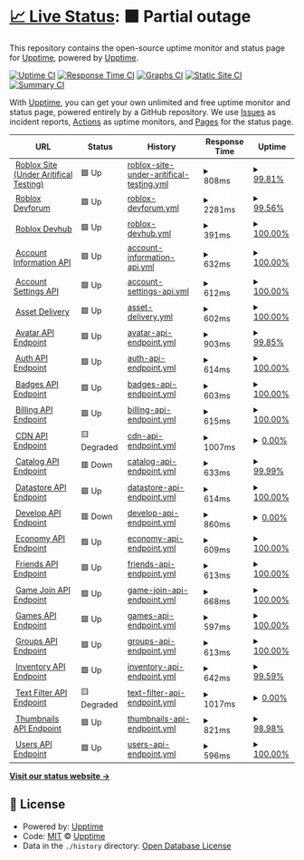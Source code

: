 # [📈 Live Status](https://upptime.github.io/upptime): <!--live status--> **🟧 Partial outage**

This repository contains the open-source uptime monitor and status page for [Upptime](https://upptime.js.org), powered by [Upptime](https://github.com/upptime/upptime).

[![Uptime CI](https://github.com/upptime/upptime/workflows/Uptime%20CI/badge.svg)](https://github.com/upptime/upptime/actions?query=workflow%3A%22Uptime+CI%22)
[![Response Time CI](https://github.com/upptime/upptime/workflows/Response%20Time%20CI/badge.svg)](https://github.com/upptime/upptime/actions?query=workflow%3A%22Response+Time+CI%22)
[![Graphs CI](https://github.com/upptime/upptime/workflows/Graphs%20CI/badge.svg)](https://github.com/upptime/upptime/actions?query=workflow%3A%22Graphs+CI%22)
[![Static Site CI](https://github.com/upptime/upptime/workflows/Static%20Site%20CI/badge.svg)](https://github.com/upptime/upptime/actions?query=workflow%3A%22Static+Site+CI%22)
[![Summary CI](https://github.com/upptime/upptime/workflows/Summary%20CI/badge.svg)](https://github.com/upptime/upptime/actions?query=workflow%3A%22Summary+CI%22)

With [Upptime](https://upptime.js.org), you can get your own unlimited and free uptime monitor and status page, powered entirely by a GitHub repository. We use [Issues](https://github.com/upptime/upptime/issues) as incident reports, [Actions](https://github.com/upptime/upptime/actions) as uptime monitors, and [Pages](https://upptime.github.io/upptime) for the status page.

<!--start: status pages-->
<!-- This summary is generated by Upptime (https://github.com/upptime/upptime) -->
<!-- Do not edit this manually, your changes will be overwritten -->
<!-- prettier-ignore -->
| URL | Status | History | Response Time | Uptime |
| --- | ------ | ------- | ------------- | ------ |
| <img alt="" src="https://icons.duckduckgo.com/ip3/www.roblox.com.ico" height="13"> [Roblox Site (Under Aritifical Testing)](https://www.roblox.com) | 🟩 Up | [roblox-site-under-aritifical-testing.yml](https://github.com/gamer167/StatusPlusUp/commits/HEAD/history/roblox-site-under-aritifical-testing.yml) | <details><summary><img alt="Response time graph" src="./graphs/roblox-site-under-aritifical-testing/response-time-week.png" height="20"> 808ms</summary><br><a href="https://upptime.github.io/upptime/history/roblox-site-under-aritifical-testing"><img alt="Response time 361" src="https://img.shields.io/endpoint?url=https%3A%2F%2Fraw.githubusercontent.com%2Fgamer167%2FStatusPlusUp%2FHEAD%2Fapi%2Froblox-site-under-aritifical-testing%2Fresponse-time.json"></a><br><a href="https://upptime.github.io/upptime/history/roblox-site-under-aritifical-testing"><img alt="24-hour response time 855" src="https://img.shields.io/endpoint?url=https%3A%2F%2Fraw.githubusercontent.com%2Fgamer167%2FStatusPlusUp%2FHEAD%2Fapi%2Froblox-site-under-aritifical-testing%2Fresponse-time-day.json"></a><br><a href="https://upptime.github.io/upptime/history/roblox-site-under-aritifical-testing"><img alt="7-day response time 808" src="https://img.shields.io/endpoint?url=https%3A%2F%2Fraw.githubusercontent.com%2Fgamer167%2FStatusPlusUp%2FHEAD%2Fapi%2Froblox-site-under-aritifical-testing%2Fresponse-time-week.json"></a><br><a href="https://upptime.github.io/upptime/history/roblox-site-under-aritifical-testing"><img alt="30-day response time 580" src="https://img.shields.io/endpoint?url=https%3A%2F%2Fraw.githubusercontent.com%2Fgamer167%2FStatusPlusUp%2FHEAD%2Fapi%2Froblox-site-under-aritifical-testing%2Fresponse-time-month.json"></a><br><a href="https://upptime.github.io/upptime/history/roblox-site-under-aritifical-testing"><img alt="1-year response time 368" src="https://img.shields.io/endpoint?url=https%3A%2F%2Fraw.githubusercontent.com%2Fgamer167%2FStatusPlusUp%2FHEAD%2Fapi%2Froblox-site-under-aritifical-testing%2Fresponse-time-year.json"></a></details> | <details><summary><a href="https://upptime.github.io/upptime/history/roblox-site-under-aritifical-testing">99.81%</a></summary><a href="https://upptime.github.io/upptime/history/roblox-site-under-aritifical-testing"><img alt="All-time uptime 99.96%" src="https://img.shields.io/endpoint?url=https%3A%2F%2Fraw.githubusercontent.com%2Fgamer167%2FStatusPlusUp%2FHEAD%2Fapi%2Froblox-site-under-aritifical-testing%2Fuptime.json"></a><br><a href="https://upptime.github.io/upptime/history/roblox-site-under-aritifical-testing"><img alt="24-hour uptime 100.00%" src="https://img.shields.io/endpoint?url=https%3A%2F%2Fraw.githubusercontent.com%2Fgamer167%2FStatusPlusUp%2FHEAD%2Fapi%2Froblox-site-under-aritifical-testing%2Fuptime-day.json"></a><br><a href="https://upptime.github.io/upptime/history/roblox-site-under-aritifical-testing"><img alt="7-day uptime 99.81%" src="https://img.shields.io/endpoint?url=https%3A%2F%2Fraw.githubusercontent.com%2Fgamer167%2FStatusPlusUp%2FHEAD%2Fapi%2Froblox-site-under-aritifical-testing%2Fuptime-week.json"></a><br><a href="https://upptime.github.io/upptime/history/roblox-site-under-aritifical-testing"><img alt="30-day uptime 99.96%" src="https://img.shields.io/endpoint?url=https%3A%2F%2Fraw.githubusercontent.com%2Fgamer167%2FStatusPlusUp%2FHEAD%2Fapi%2Froblox-site-under-aritifical-testing%2Fuptime-month.json"></a><br><a href="https://upptime.github.io/upptime/history/roblox-site-under-aritifical-testing"><img alt="1-year uptime 99.97%" src="https://img.shields.io/endpoint?url=https%3A%2F%2Fraw.githubusercontent.com%2Fgamer167%2FStatusPlusUp%2FHEAD%2Fapi%2Froblox-site-under-aritifical-testing%2Fuptime-year.json"></a></details>
| <img alt="" src="https://icons.duckduckgo.com/ip3/devforum.roblox.com.ico" height="13"> [Roblox Devforum](https://devforum.roblox.com) | 🟩 Up | [roblox-devforum.yml](https://github.com/gamer167/StatusPlusUp/commits/HEAD/history/roblox-devforum.yml) | <details><summary><img alt="Response time graph" src="./graphs/roblox-devforum/response-time-week.png" height="20"> 2281ms</summary><br><a href="https://upptime.github.io/upptime/history/roblox-devforum"><img alt="Response time 815" src="https://img.shields.io/endpoint?url=https%3A%2F%2Fraw.githubusercontent.com%2Fgamer167%2FStatusPlusUp%2FHEAD%2Fapi%2Froblox-devforum%2Fresponse-time.json"></a><br><a href="https://upptime.github.io/upptime/history/roblox-devforum"><img alt="24-hour response time 2175" src="https://img.shields.io/endpoint?url=https%3A%2F%2Fraw.githubusercontent.com%2Fgamer167%2FStatusPlusUp%2FHEAD%2Fapi%2Froblox-devforum%2Fresponse-time-day.json"></a><br><a href="https://upptime.github.io/upptime/history/roblox-devforum"><img alt="7-day response time 2281" src="https://img.shields.io/endpoint?url=https%3A%2F%2Fraw.githubusercontent.com%2Fgamer167%2FStatusPlusUp%2FHEAD%2Fapi%2Froblox-devforum%2Fresponse-time-week.json"></a><br><a href="https://upptime.github.io/upptime/history/roblox-devforum"><img alt="30-day response time 1651" src="https://img.shields.io/endpoint?url=https%3A%2F%2Fraw.githubusercontent.com%2Fgamer167%2FStatusPlusUp%2FHEAD%2Fapi%2Froblox-devforum%2Fresponse-time-month.json"></a><br><a href="https://upptime.github.io/upptime/history/roblox-devforum"><img alt="1-year response time 628" src="https://img.shields.io/endpoint?url=https%3A%2F%2Fraw.githubusercontent.com%2Fgamer167%2FStatusPlusUp%2FHEAD%2Fapi%2Froblox-devforum%2Fresponse-time-year.json"></a></details> | <details><summary><a href="https://upptime.github.io/upptime/history/roblox-devforum">99.56%</a></summary><a href="https://upptime.github.io/upptime/history/roblox-devforum"><img alt="All-time uptime 99.75%" src="https://img.shields.io/endpoint?url=https%3A%2F%2Fraw.githubusercontent.com%2Fgamer167%2FStatusPlusUp%2FHEAD%2Fapi%2Froblox-devforum%2Fuptime.json"></a><br><a href="https://upptime.github.io/upptime/history/roblox-devforum"><img alt="24-hour uptime 100.00%" src="https://img.shields.io/endpoint?url=https%3A%2F%2Fraw.githubusercontent.com%2Fgamer167%2FStatusPlusUp%2FHEAD%2Fapi%2Froblox-devforum%2Fuptime-day.json"></a><br><a href="https://upptime.github.io/upptime/history/roblox-devforum"><img alt="7-day uptime 99.56%" src="https://img.shields.io/endpoint?url=https%3A%2F%2Fraw.githubusercontent.com%2Fgamer167%2FStatusPlusUp%2FHEAD%2Fapi%2Froblox-devforum%2Fuptime-week.json"></a><br><a href="https://upptime.github.io/upptime/history/roblox-devforum"><img alt="30-day uptime 99.77%" src="https://img.shields.io/endpoint?url=https%3A%2F%2Fraw.githubusercontent.com%2Fgamer167%2FStatusPlusUp%2FHEAD%2Fapi%2Froblox-devforum%2Fuptime-month.json"></a><br><a href="https://upptime.github.io/upptime/history/roblox-devforum"><img alt="1-year uptime 99.87%" src="https://img.shields.io/endpoint?url=https%3A%2F%2Fraw.githubusercontent.com%2Fgamer167%2FStatusPlusUp%2FHEAD%2Fapi%2Froblox-devforum%2Fuptime-year.json"></a></details>
| <img alt="" src="https://icons.duckduckgo.com/ip3/developer.roblox.com.ico" height="13"> [Roblox Devhub](https://developer.roblox.com) | 🟩 Up | [roblox-devhub.yml](https://github.com/gamer167/StatusPlusUp/commits/HEAD/history/roblox-devhub.yml) | <details><summary><img alt="Response time graph" src="./graphs/roblox-devhub/response-time-week.png" height="20"> 391ms</summary><br><a href="https://upptime.github.io/upptime/history/roblox-devhub"><img alt="Response time 368" src="https://img.shields.io/endpoint?url=https%3A%2F%2Fraw.githubusercontent.com%2Fgamer167%2FStatusPlusUp%2FHEAD%2Fapi%2Froblox-devhub%2Fresponse-time.json"></a><br><a href="https://upptime.github.io/upptime/history/roblox-devhub"><img alt="24-hour response time 257" src="https://img.shields.io/endpoint?url=https%3A%2F%2Fraw.githubusercontent.com%2Fgamer167%2FStatusPlusUp%2FHEAD%2Fapi%2Froblox-devhub%2Fresponse-time-day.json"></a><br><a href="https://upptime.github.io/upptime/history/roblox-devhub"><img alt="7-day response time 391" src="https://img.shields.io/endpoint?url=https%3A%2F%2Fraw.githubusercontent.com%2Fgamer167%2FStatusPlusUp%2FHEAD%2Fapi%2Froblox-devhub%2Fresponse-time-week.json"></a><br><a href="https://upptime.github.io/upptime/history/roblox-devhub"><img alt="30-day response time 609" src="https://img.shields.io/endpoint?url=https%3A%2F%2Fraw.githubusercontent.com%2Fgamer167%2FStatusPlusUp%2FHEAD%2Fapi%2Froblox-devhub%2Fresponse-time-month.json"></a><br><a href="https://upptime.github.io/upptime/history/roblox-devhub"><img alt="1-year response time 425" src="https://img.shields.io/endpoint?url=https%3A%2F%2Fraw.githubusercontent.com%2Fgamer167%2FStatusPlusUp%2FHEAD%2Fapi%2Froblox-devhub%2Fresponse-time-year.json"></a></details> | <details><summary><a href="https://upptime.github.io/upptime/history/roblox-devhub">100.00%</a></summary><a href="https://upptime.github.io/upptime/history/roblox-devhub"><img alt="All-time uptime 99.98%" src="https://img.shields.io/endpoint?url=https%3A%2F%2Fraw.githubusercontent.com%2Fgamer167%2FStatusPlusUp%2FHEAD%2Fapi%2Froblox-devhub%2Fuptime.json"></a><br><a href="https://upptime.github.io/upptime/history/roblox-devhub"><img alt="24-hour uptime 100.00%" src="https://img.shields.io/endpoint?url=https%3A%2F%2Fraw.githubusercontent.com%2Fgamer167%2FStatusPlusUp%2FHEAD%2Fapi%2Froblox-devhub%2Fuptime-day.json"></a><br><a href="https://upptime.github.io/upptime/history/roblox-devhub"><img alt="7-day uptime 100.00%" src="https://img.shields.io/endpoint?url=https%3A%2F%2Fraw.githubusercontent.com%2Fgamer167%2FStatusPlusUp%2FHEAD%2Fapi%2Froblox-devhub%2Fuptime-week.json"></a><br><a href="https://upptime.github.io/upptime/history/roblox-devhub"><img alt="30-day uptime 99.92%" src="https://img.shields.io/endpoint?url=https%3A%2F%2Fraw.githubusercontent.com%2Fgamer167%2FStatusPlusUp%2FHEAD%2Fapi%2Froblox-devhub%2Fuptime-month.json"></a><br><a href="https://upptime.github.io/upptime/history/roblox-devhub"><img alt="1-year uptime 99.98%" src="https://img.shields.io/endpoint?url=https%3A%2F%2Fraw.githubusercontent.com%2Fgamer167%2FStatusPlusUp%2FHEAD%2Fapi%2Froblox-devhub%2Fuptime-year.json"></a></details>
| <img alt="" src="https://icons.duckduckgo.com/ip3/accountinformation.roblox.com.ico" height="13"> [Account Information API](https://accountinformation.roblox.com) | 🟩 Up | [account-information-api.yml](https://github.com/gamer167/StatusPlusUp/commits/HEAD/history/account-information-api.yml) | <details><summary><img alt="Response time graph" src="./graphs/account-information-api/response-time-week.png" height="20"> 632ms</summary><br><a href="https://upptime.github.io/upptime/history/account-information-api"><img alt="Response time 318" src="https://img.shields.io/endpoint?url=https%3A%2F%2Fraw.githubusercontent.com%2Fgamer167%2FStatusPlusUp%2FHEAD%2Fapi%2Faccount-information-api%2Fresponse-time.json"></a><br><a href="https://upptime.github.io/upptime/history/account-information-api"><img alt="24-hour response time 607" src="https://img.shields.io/endpoint?url=https%3A%2F%2Fraw.githubusercontent.com%2Fgamer167%2FStatusPlusUp%2FHEAD%2Fapi%2Faccount-information-api%2Fresponse-time-day.json"></a><br><a href="https://upptime.github.io/upptime/history/account-information-api"><img alt="7-day response time 632" src="https://img.shields.io/endpoint?url=https%3A%2F%2Fraw.githubusercontent.com%2Fgamer167%2FStatusPlusUp%2FHEAD%2Fapi%2Faccount-information-api%2Fresponse-time-week.json"></a><br><a href="https://upptime.github.io/upptime/history/account-information-api"><img alt="30-day response time 627" src="https://img.shields.io/endpoint?url=https%3A%2F%2Fraw.githubusercontent.com%2Fgamer167%2FStatusPlusUp%2FHEAD%2Fapi%2Faccount-information-api%2Fresponse-time-month.json"></a><br><a href="https://upptime.github.io/upptime/history/account-information-api"><img alt="1-year response time 259" src="https://img.shields.io/endpoint?url=https%3A%2F%2Fraw.githubusercontent.com%2Fgamer167%2FStatusPlusUp%2FHEAD%2Fapi%2Faccount-information-api%2Fresponse-time-year.json"></a></details> | <details><summary><a href="https://upptime.github.io/upptime/history/account-information-api">100.00%</a></summary><a href="https://upptime.github.io/upptime/history/account-information-api"><img alt="All-time uptime 99.94%" src="https://img.shields.io/endpoint?url=https%3A%2F%2Fraw.githubusercontent.com%2Fgamer167%2FStatusPlusUp%2FHEAD%2Fapi%2Faccount-information-api%2Fuptime.json"></a><br><a href="https://upptime.github.io/upptime/history/account-information-api"><img alt="24-hour uptime 100.00%" src="https://img.shields.io/endpoint?url=https%3A%2F%2Fraw.githubusercontent.com%2Fgamer167%2FStatusPlusUp%2FHEAD%2Fapi%2Faccount-information-api%2Fuptime-day.json"></a><br><a href="https://upptime.github.io/upptime/history/account-information-api"><img alt="7-day uptime 100.00%" src="https://img.shields.io/endpoint?url=https%3A%2F%2Fraw.githubusercontent.com%2Fgamer167%2FStatusPlusUp%2FHEAD%2Fapi%2Faccount-information-api%2Fuptime-week.json"></a><br><a href="https://upptime.github.io/upptime/history/account-information-api"><img alt="30-day uptime 100.00%" src="https://img.shields.io/endpoint?url=https%3A%2F%2Fraw.githubusercontent.com%2Fgamer167%2FStatusPlusUp%2FHEAD%2Fapi%2Faccount-information-api%2Fuptime-month.json"></a><br><a href="https://upptime.github.io/upptime/history/account-information-api"><img alt="1-year uptime 99.99%" src="https://img.shields.io/endpoint?url=https%3A%2F%2Fraw.githubusercontent.com%2Fgamer167%2FStatusPlusUp%2FHEAD%2Fapi%2Faccount-information-api%2Fuptime-year.json"></a></details>
| <img alt="" src="https://icons.duckduckgo.com/ip3/accountsettings.roblox.com.ico" height="13"> [Account Settings API](https://accountsettings.roblox.com) | 🟩 Up | [account-settings-api.yml](https://github.com/gamer167/StatusPlusUp/commits/HEAD/history/account-settings-api.yml) | <details><summary><img alt="Response time graph" src="./graphs/account-settings-api/response-time-week.png" height="20"> 612ms</summary><br><a href="https://upptime.github.io/upptime/history/account-settings-api"><img alt="Response time 252" src="https://img.shields.io/endpoint?url=https%3A%2F%2Fraw.githubusercontent.com%2Fgamer167%2FStatusPlusUp%2FHEAD%2Fapi%2Faccount-settings-api%2Fresponse-time.json"></a><br><a href="https://upptime.github.io/upptime/history/account-settings-api"><img alt="24-hour response time 511" src="https://img.shields.io/endpoint?url=https%3A%2F%2Fraw.githubusercontent.com%2Fgamer167%2FStatusPlusUp%2FHEAD%2Fapi%2Faccount-settings-api%2Fresponse-time-day.json"></a><br><a href="https://upptime.github.io/upptime/history/account-settings-api"><img alt="7-day response time 612" src="https://img.shields.io/endpoint?url=https%3A%2F%2Fraw.githubusercontent.com%2Fgamer167%2FStatusPlusUp%2FHEAD%2Fapi%2Faccount-settings-api%2Fresponse-time-week.json"></a><br><a href="https://upptime.github.io/upptime/history/account-settings-api"><img alt="30-day response time 620" src="https://img.shields.io/endpoint?url=https%3A%2F%2Fraw.githubusercontent.com%2Fgamer167%2FStatusPlusUp%2FHEAD%2Fapi%2Faccount-settings-api%2Fresponse-time-month.json"></a><br><a href="https://upptime.github.io/upptime/history/account-settings-api"><img alt="1-year response time 288" src="https://img.shields.io/endpoint?url=https%3A%2F%2Fraw.githubusercontent.com%2Fgamer167%2FStatusPlusUp%2FHEAD%2Fapi%2Faccount-settings-api%2Fresponse-time-year.json"></a></details> | <details><summary><a href="https://upptime.github.io/upptime/history/account-settings-api">100.00%</a></summary><a href="https://upptime.github.io/upptime/history/account-settings-api"><img alt="All-time uptime 99.97%" src="https://img.shields.io/endpoint?url=https%3A%2F%2Fraw.githubusercontent.com%2Fgamer167%2FStatusPlusUp%2FHEAD%2Fapi%2Faccount-settings-api%2Fuptime.json"></a><br><a href="https://upptime.github.io/upptime/history/account-settings-api"><img alt="24-hour uptime 100.00%" src="https://img.shields.io/endpoint?url=https%3A%2F%2Fraw.githubusercontent.com%2Fgamer167%2FStatusPlusUp%2FHEAD%2Fapi%2Faccount-settings-api%2Fuptime-day.json"></a><br><a href="https://upptime.github.io/upptime/history/account-settings-api"><img alt="7-day uptime 100.00%" src="https://img.shields.io/endpoint?url=https%3A%2F%2Fraw.githubusercontent.com%2Fgamer167%2FStatusPlusUp%2FHEAD%2Fapi%2Faccount-settings-api%2Fuptime-week.json"></a><br><a href="https://upptime.github.io/upptime/history/account-settings-api"><img alt="30-day uptime 100.00%" src="https://img.shields.io/endpoint?url=https%3A%2F%2Fraw.githubusercontent.com%2Fgamer167%2FStatusPlusUp%2FHEAD%2Fapi%2Faccount-settings-api%2Fuptime-month.json"></a><br><a href="https://upptime.github.io/upptime/history/account-settings-api"><img alt="1-year uptime 99.97%" src="https://img.shields.io/endpoint?url=https%3A%2F%2Fraw.githubusercontent.com%2Fgamer167%2FStatusPlusUp%2FHEAD%2Fapi%2Faccount-settings-api%2Fuptime-year.json"></a></details>
| <img alt="" src="https://icons.duckduckgo.com/ip3/assetdelivery.roblox.com.ico" height="13"> [Asset Delivery](https://assetdelivery.roblox.com) | 🟩 Up | [asset-delivery.yml](https://github.com/gamer167/StatusPlusUp/commits/HEAD/history/asset-delivery.yml) | <details><summary><img alt="Response time graph" src="./graphs/asset-delivery/response-time-week.png" height="20"> 602ms</summary><br><a href="https://upptime.github.io/upptime/history/asset-delivery"><img alt="Response time 235" src="https://img.shields.io/endpoint?url=https%3A%2F%2Fraw.githubusercontent.com%2Fgamer167%2FStatusPlusUp%2FHEAD%2Fapi%2Fasset-delivery%2Fresponse-time.json"></a><br><a href="https://upptime.github.io/upptime/history/asset-delivery"><img alt="24-hour response time 511" src="https://img.shields.io/endpoint?url=https%3A%2F%2Fraw.githubusercontent.com%2Fgamer167%2FStatusPlusUp%2FHEAD%2Fapi%2Fasset-delivery%2Fresponse-time-day.json"></a><br><a href="https://upptime.github.io/upptime/history/asset-delivery"><img alt="7-day response time 602" src="https://img.shields.io/endpoint?url=https%3A%2F%2Fraw.githubusercontent.com%2Fgamer167%2FStatusPlusUp%2FHEAD%2Fapi%2Fasset-delivery%2Fresponse-time-week.json"></a><br><a href="https://upptime.github.io/upptime/history/asset-delivery"><img alt="30-day response time 622" src="https://img.shields.io/endpoint?url=https%3A%2F%2Fraw.githubusercontent.com%2Fgamer167%2FStatusPlusUp%2FHEAD%2Fapi%2Fasset-delivery%2Fresponse-time-month.json"></a><br><a href="https://upptime.github.io/upptime/history/asset-delivery"><img alt="1-year response time 242" src="https://img.shields.io/endpoint?url=https%3A%2F%2Fraw.githubusercontent.com%2Fgamer167%2FStatusPlusUp%2FHEAD%2Fapi%2Fasset-delivery%2Fresponse-time-year.json"></a></details> | <details><summary><a href="https://upptime.github.io/upptime/history/asset-delivery">100.00%</a></summary><a href="https://upptime.github.io/upptime/history/asset-delivery"><img alt="All-time uptime 99.99%" src="https://img.shields.io/endpoint?url=https%3A%2F%2Fraw.githubusercontent.com%2Fgamer167%2FStatusPlusUp%2FHEAD%2Fapi%2Fasset-delivery%2Fuptime.json"></a><br><a href="https://upptime.github.io/upptime/history/asset-delivery"><img alt="24-hour uptime 100.00%" src="https://img.shields.io/endpoint?url=https%3A%2F%2Fraw.githubusercontent.com%2Fgamer167%2FStatusPlusUp%2FHEAD%2Fapi%2Fasset-delivery%2Fuptime-day.json"></a><br><a href="https://upptime.github.io/upptime/history/asset-delivery"><img alt="7-day uptime 100.00%" src="https://img.shields.io/endpoint?url=https%3A%2F%2Fraw.githubusercontent.com%2Fgamer167%2FStatusPlusUp%2FHEAD%2Fapi%2Fasset-delivery%2Fuptime-week.json"></a><br><a href="https://upptime.github.io/upptime/history/asset-delivery"><img alt="30-day uptime 100.00%" src="https://img.shields.io/endpoint?url=https%3A%2F%2Fraw.githubusercontent.com%2Fgamer167%2FStatusPlusUp%2FHEAD%2Fapi%2Fasset-delivery%2Fuptime-month.json"></a><br><a href="https://upptime.github.io/upptime/history/asset-delivery"><img alt="1-year uptime 100.00%" src="https://img.shields.io/endpoint?url=https%3A%2F%2Fraw.githubusercontent.com%2Fgamer167%2FStatusPlusUp%2FHEAD%2Fapi%2Fasset-delivery%2Fuptime-year.json"></a></details>
| <img alt="" src="https://icons.duckduckgo.com/ip3/avatar.roblox.com.ico" height="13"> [Avatar API Endpoint](https://avatar.roblox.com/v1/avatar-rules) | 🟩 Up | [avatar-api-endpoint.yml](https://github.com/gamer167/StatusPlusUp/commits/HEAD/history/avatar-api-endpoint.yml) | <details><summary><img alt="Response time graph" src="./graphs/avatar-api-endpoint/response-time-week.png" height="20"> 903ms</summary><br><a href="https://upptime.github.io/upptime/history/avatar-api-endpoint"><img alt="Response time 405" src="https://img.shields.io/endpoint?url=https%3A%2F%2Fraw.githubusercontent.com%2Fgamer167%2FStatusPlusUp%2FHEAD%2Fapi%2Favatar-api-endpoint%2Fresponse-time.json"></a><br><a href="https://upptime.github.io/upptime/history/avatar-api-endpoint"><img alt="24-hour response time 519" src="https://img.shields.io/endpoint?url=https%3A%2F%2Fraw.githubusercontent.com%2Fgamer167%2FStatusPlusUp%2FHEAD%2Fapi%2Favatar-api-endpoint%2Fresponse-time-day.json"></a><br><a href="https://upptime.github.io/upptime/history/avatar-api-endpoint"><img alt="7-day response time 903" src="https://img.shields.io/endpoint?url=https%3A%2F%2Fraw.githubusercontent.com%2Fgamer167%2FStatusPlusUp%2FHEAD%2Fapi%2Favatar-api-endpoint%2Fresponse-time-week.json"></a><br><a href="https://upptime.github.io/upptime/history/avatar-api-endpoint"><img alt="30-day response time 1266" src="https://img.shields.io/endpoint?url=https%3A%2F%2Fraw.githubusercontent.com%2Fgamer167%2FStatusPlusUp%2FHEAD%2Fapi%2Favatar-api-endpoint%2Fresponse-time-month.json"></a><br><a href="https://upptime.github.io/upptime/history/avatar-api-endpoint"><img alt="1-year response time 470" src="https://img.shields.io/endpoint?url=https%3A%2F%2Fraw.githubusercontent.com%2Fgamer167%2FStatusPlusUp%2FHEAD%2Fapi%2Favatar-api-endpoint%2Fresponse-time-year.json"></a></details> | <details><summary><a href="https://upptime.github.io/upptime/history/avatar-api-endpoint">99.85%</a></summary><a href="https://upptime.github.io/upptime/history/avatar-api-endpoint"><img alt="All-time uptime 99.82%" src="https://img.shields.io/endpoint?url=https%3A%2F%2Fraw.githubusercontent.com%2Fgamer167%2FStatusPlusUp%2FHEAD%2Fapi%2Favatar-api-endpoint%2Fuptime.json"></a><br><a href="https://upptime.github.io/upptime/history/avatar-api-endpoint"><img alt="24-hour uptime 100.00%" src="https://img.shields.io/endpoint?url=https%3A%2F%2Fraw.githubusercontent.com%2Fgamer167%2FStatusPlusUp%2FHEAD%2Fapi%2Favatar-api-endpoint%2Fuptime-day.json"></a><br><a href="https://upptime.github.io/upptime/history/avatar-api-endpoint"><img alt="7-day uptime 99.85%" src="https://img.shields.io/endpoint?url=https%3A%2F%2Fraw.githubusercontent.com%2Fgamer167%2FStatusPlusUp%2FHEAD%2Fapi%2Favatar-api-endpoint%2Fuptime-week.json"></a><br><a href="https://upptime.github.io/upptime/history/avatar-api-endpoint"><img alt="30-day uptime 99.68%" src="https://img.shields.io/endpoint?url=https%3A%2F%2Fraw.githubusercontent.com%2Fgamer167%2FStatusPlusUp%2FHEAD%2Fapi%2Favatar-api-endpoint%2Fuptime-month.json"></a><br><a href="https://upptime.github.io/upptime/history/avatar-api-endpoint"><img alt="1-year uptime 99.74%" src="https://img.shields.io/endpoint?url=https%3A%2F%2Fraw.githubusercontent.com%2Fgamer167%2FStatusPlusUp%2FHEAD%2Fapi%2Favatar-api-endpoint%2Fuptime-year.json"></a></details>
| <img alt="" src="https://icons.duckduckgo.com/ip3/auth.roblox.com.ico" height="13"> [Auth API Endpoint](https://auth.roblox.com) | 🟩 Up | [auth-api-endpoint.yml](https://github.com/gamer167/StatusPlusUp/commits/HEAD/history/auth-api-endpoint.yml) | <details><summary><img alt="Response time graph" src="./graphs/auth-api-endpoint/response-time-week.png" height="20"> 614ms</summary><br><a href="https://upptime.github.io/upptime/history/auth-api-endpoint"><img alt="Response time 241" src="https://img.shields.io/endpoint?url=https%3A%2F%2Fraw.githubusercontent.com%2Fgamer167%2FStatusPlusUp%2FHEAD%2Fapi%2Fauth-api-endpoint%2Fresponse-time.json"></a><br><a href="https://upptime.github.io/upptime/history/auth-api-endpoint"><img alt="24-hour response time 512" src="https://img.shields.io/endpoint?url=https%3A%2F%2Fraw.githubusercontent.com%2Fgamer167%2FStatusPlusUp%2FHEAD%2Fapi%2Fauth-api-endpoint%2Fresponse-time-day.json"></a><br><a href="https://upptime.github.io/upptime/history/auth-api-endpoint"><img alt="7-day response time 614" src="https://img.shields.io/endpoint?url=https%3A%2F%2Fraw.githubusercontent.com%2Fgamer167%2FStatusPlusUp%2FHEAD%2Fapi%2Fauth-api-endpoint%2Fresponse-time-week.json"></a><br><a href="https://upptime.github.io/upptime/history/auth-api-endpoint"><img alt="30-day response time 600" src="https://img.shields.io/endpoint?url=https%3A%2F%2Fraw.githubusercontent.com%2Fgamer167%2FStatusPlusUp%2FHEAD%2Fapi%2Fauth-api-endpoint%2Fresponse-time-month.json"></a><br><a href="https://upptime.github.io/upptime/history/auth-api-endpoint"><img alt="1-year response time 283" src="https://img.shields.io/endpoint?url=https%3A%2F%2Fraw.githubusercontent.com%2Fgamer167%2FStatusPlusUp%2FHEAD%2Fapi%2Fauth-api-endpoint%2Fresponse-time-year.json"></a></details> | <details><summary><a href="https://upptime.github.io/upptime/history/auth-api-endpoint">100.00%</a></summary><a href="https://upptime.github.io/upptime/history/auth-api-endpoint"><img alt="All-time uptime 99.95%" src="https://img.shields.io/endpoint?url=https%3A%2F%2Fraw.githubusercontent.com%2Fgamer167%2FStatusPlusUp%2FHEAD%2Fapi%2Fauth-api-endpoint%2Fuptime.json"></a><br><a href="https://upptime.github.io/upptime/history/auth-api-endpoint"><img alt="24-hour uptime 100.00%" src="https://img.shields.io/endpoint?url=https%3A%2F%2Fraw.githubusercontent.com%2Fgamer167%2FStatusPlusUp%2FHEAD%2Fapi%2Fauth-api-endpoint%2Fuptime-day.json"></a><br><a href="https://upptime.github.io/upptime/history/auth-api-endpoint"><img alt="7-day uptime 100.00%" src="https://img.shields.io/endpoint?url=https%3A%2F%2Fraw.githubusercontent.com%2Fgamer167%2FStatusPlusUp%2FHEAD%2Fapi%2Fauth-api-endpoint%2Fuptime-week.json"></a><br><a href="https://upptime.github.io/upptime/history/auth-api-endpoint"><img alt="30-day uptime 100.00%" src="https://img.shields.io/endpoint?url=https%3A%2F%2Fraw.githubusercontent.com%2Fgamer167%2FStatusPlusUp%2FHEAD%2Fapi%2Fauth-api-endpoint%2Fuptime-month.json"></a><br><a href="https://upptime.github.io/upptime/history/auth-api-endpoint"><img alt="1-year uptime 99.94%" src="https://img.shields.io/endpoint?url=https%3A%2F%2Fraw.githubusercontent.com%2Fgamer167%2FStatusPlusUp%2FHEAD%2Fapi%2Fauth-api-endpoint%2Fuptime-year.json"></a></details>
| <img alt="" src="https://icons.duckduckgo.com/ip3/badges.roblox.com.ico" height="13"> [Badges API Endpoint](https://badges.roblox.com/v1/badges/2124548403) | 🟩 Up | [badges-api-endpoint.yml](https://github.com/gamer167/StatusPlusUp/commits/HEAD/history/badges-api-endpoint.yml) | <details><summary><img alt="Response time graph" src="./graphs/badges-api-endpoint/response-time-week.png" height="20"> 603ms</summary><br><a href="https://upptime.github.io/upptime/history/badges-api-endpoint"><img alt="Response time 257" src="https://img.shields.io/endpoint?url=https%3A%2F%2Fraw.githubusercontent.com%2Fgamer167%2FStatusPlusUp%2FHEAD%2Fapi%2Fbadges-api-endpoint%2Fresponse-time.json"></a><br><a href="https://upptime.github.io/upptime/history/badges-api-endpoint"><img alt="24-hour response time 517" src="https://img.shields.io/endpoint?url=https%3A%2F%2Fraw.githubusercontent.com%2Fgamer167%2FStatusPlusUp%2FHEAD%2Fapi%2Fbadges-api-endpoint%2Fresponse-time-day.json"></a><br><a href="https://upptime.github.io/upptime/history/badges-api-endpoint"><img alt="7-day response time 603" src="https://img.shields.io/endpoint?url=https%3A%2F%2Fraw.githubusercontent.com%2Fgamer167%2FStatusPlusUp%2FHEAD%2Fapi%2Fbadges-api-endpoint%2Fresponse-time-week.json"></a><br><a href="https://upptime.github.io/upptime/history/badges-api-endpoint"><img alt="30-day response time 623" src="https://img.shields.io/endpoint?url=https%3A%2F%2Fraw.githubusercontent.com%2Fgamer167%2FStatusPlusUp%2FHEAD%2Fapi%2Fbadges-api-endpoint%2Fresponse-time-month.json"></a><br><a href="https://upptime.github.io/upptime/history/badges-api-endpoint"><img alt="1-year response time 236" src="https://img.shields.io/endpoint?url=https%3A%2F%2Fraw.githubusercontent.com%2Fgamer167%2FStatusPlusUp%2FHEAD%2Fapi%2Fbadges-api-endpoint%2Fresponse-time-year.json"></a></details> | <details><summary><a href="https://upptime.github.io/upptime/history/badges-api-endpoint">100.00%</a></summary><a href="https://upptime.github.io/upptime/history/badges-api-endpoint"><img alt="All-time uptime 99.99%" src="https://img.shields.io/endpoint?url=https%3A%2F%2Fraw.githubusercontent.com%2Fgamer167%2FStatusPlusUp%2FHEAD%2Fapi%2Fbadges-api-endpoint%2Fuptime.json"></a><br><a href="https://upptime.github.io/upptime/history/badges-api-endpoint"><img alt="24-hour uptime 100.00%" src="https://img.shields.io/endpoint?url=https%3A%2F%2Fraw.githubusercontent.com%2Fgamer167%2FStatusPlusUp%2FHEAD%2Fapi%2Fbadges-api-endpoint%2Fuptime-day.json"></a><br><a href="https://upptime.github.io/upptime/history/badges-api-endpoint"><img alt="7-day uptime 100.00%" src="https://img.shields.io/endpoint?url=https%3A%2F%2Fraw.githubusercontent.com%2Fgamer167%2FStatusPlusUp%2FHEAD%2Fapi%2Fbadges-api-endpoint%2Fuptime-week.json"></a><br><a href="https://upptime.github.io/upptime/history/badges-api-endpoint"><img alt="30-day uptime 100.00%" src="https://img.shields.io/endpoint?url=https%3A%2F%2Fraw.githubusercontent.com%2Fgamer167%2FStatusPlusUp%2FHEAD%2Fapi%2Fbadges-api-endpoint%2Fuptime-month.json"></a><br><a href="https://upptime.github.io/upptime/history/badges-api-endpoint"><img alt="1-year uptime 99.99%" src="https://img.shields.io/endpoint?url=https%3A%2F%2Fraw.githubusercontent.com%2Fgamer167%2FStatusPlusUp%2FHEAD%2Fapi%2Fbadges-api-endpoint%2Fuptime-year.json"></a></details>
| <img alt="" src="https://icons.duckduckgo.com/ip3/billing.roblox.com.ico" height="13"> [Billing API Endpoint](https://billing.roblox.com) | 🟩 Up | [billing-api-endpoint.yml](https://github.com/gamer167/StatusPlusUp/commits/HEAD/history/billing-api-endpoint.yml) | <details><summary><img alt="Response time graph" src="./graphs/billing-api-endpoint/response-time-week.png" height="20"> 615ms</summary><br><a href="https://upptime.github.io/upptime/history/billing-api-endpoint"><img alt="Response time 186" src="https://img.shields.io/endpoint?url=https%3A%2F%2Fraw.githubusercontent.com%2Fgamer167%2FStatusPlusUp%2FHEAD%2Fapi%2Fbilling-api-endpoint%2Fresponse-time.json"></a><br><a href="https://upptime.github.io/upptime/history/billing-api-endpoint"><img alt="24-hour response time 509" src="https://img.shields.io/endpoint?url=https%3A%2F%2Fraw.githubusercontent.com%2Fgamer167%2FStatusPlusUp%2FHEAD%2Fapi%2Fbilling-api-endpoint%2Fresponse-time-day.json"></a><br><a href="https://upptime.github.io/upptime/history/billing-api-endpoint"><img alt="7-day response time 615" src="https://img.shields.io/endpoint?url=https%3A%2F%2Fraw.githubusercontent.com%2Fgamer167%2FStatusPlusUp%2FHEAD%2Fapi%2Fbilling-api-endpoint%2Fresponse-time-week.json"></a><br><a href="https://upptime.github.io/upptime/history/billing-api-endpoint"><img alt="30-day response time 613" src="https://img.shields.io/endpoint?url=https%3A%2F%2Fraw.githubusercontent.com%2Fgamer167%2FStatusPlusUp%2FHEAD%2Fapi%2Fbilling-api-endpoint%2Fresponse-time-month.json"></a><br><a href="https://upptime.github.io/upptime/history/billing-api-endpoint"><img alt="1-year response time 227" src="https://img.shields.io/endpoint?url=https%3A%2F%2Fraw.githubusercontent.com%2Fgamer167%2FStatusPlusUp%2FHEAD%2Fapi%2Fbilling-api-endpoint%2Fresponse-time-year.json"></a></details> | <details><summary><a href="https://upptime.github.io/upptime/history/billing-api-endpoint">100.00%</a></summary><a href="https://upptime.github.io/upptime/history/billing-api-endpoint"><img alt="All-time uptime 99.99%" src="https://img.shields.io/endpoint?url=https%3A%2F%2Fraw.githubusercontent.com%2Fgamer167%2FStatusPlusUp%2FHEAD%2Fapi%2Fbilling-api-endpoint%2Fuptime.json"></a><br><a href="https://upptime.github.io/upptime/history/billing-api-endpoint"><img alt="24-hour uptime 100.00%" src="https://img.shields.io/endpoint?url=https%3A%2F%2Fraw.githubusercontent.com%2Fgamer167%2FStatusPlusUp%2FHEAD%2Fapi%2Fbilling-api-endpoint%2Fuptime-day.json"></a><br><a href="https://upptime.github.io/upptime/history/billing-api-endpoint"><img alt="7-day uptime 100.00%" src="https://img.shields.io/endpoint?url=https%3A%2F%2Fraw.githubusercontent.com%2Fgamer167%2FStatusPlusUp%2FHEAD%2Fapi%2Fbilling-api-endpoint%2Fuptime-week.json"></a><br><a href="https://upptime.github.io/upptime/history/billing-api-endpoint"><img alt="30-day uptime 100.00%" src="https://img.shields.io/endpoint?url=https%3A%2F%2Fraw.githubusercontent.com%2Fgamer167%2FStatusPlusUp%2FHEAD%2Fapi%2Fbilling-api-endpoint%2Fuptime-month.json"></a><br><a href="https://upptime.github.io/upptime/history/billing-api-endpoint"><img alt="1-year uptime 99.99%" src="https://img.shields.io/endpoint?url=https%3A%2F%2Fraw.githubusercontent.com%2Fgamer167%2FStatusPlusUp%2FHEAD%2Fapi%2Fbilling-api-endpoint%2Fuptime-year.json"></a></details>
| <img alt="" src="https://icons.duckduckgo.com/ip3/cdnproviders.roblox.com.ico" height="13"> [CDN API Endpoint](http://cdnproviders.roblox.com/) | 🟨 Degraded | [cdn-api-endpoint.yml](https://github.com/gamer167/StatusPlusUp/commits/HEAD/history/cdn-api-endpoint.yml) | <details><summary><img alt="Response time graph" src="./graphs/cdn-api-endpoint/response-time-week.png" height="20"> 1007ms</summary><br><a href="https://upptime.github.io/upptime/history/cdn-api-endpoint"><img alt="Response time 1000" src="https://img.shields.io/endpoint?url=https%3A%2F%2Fraw.githubusercontent.com%2Fgamer167%2FStatusPlusUp%2FHEAD%2Fapi%2Fcdn-api-endpoint%2Fresponse-time.json"></a><br><a href="https://upptime.github.io/upptime/history/cdn-api-endpoint"><img alt="24-hour response time 975" src="https://img.shields.io/endpoint?url=https%3A%2F%2Fraw.githubusercontent.com%2Fgamer167%2FStatusPlusUp%2FHEAD%2Fapi%2Fcdn-api-endpoint%2Fresponse-time-day.json"></a><br><a href="https://upptime.github.io/upptime/history/cdn-api-endpoint"><img alt="7-day response time 1007" src="https://img.shields.io/endpoint?url=https%3A%2F%2Fraw.githubusercontent.com%2Fgamer167%2FStatusPlusUp%2FHEAD%2Fapi%2Fcdn-api-endpoint%2Fresponse-time-week.json"></a><br><a href="https://upptime.github.io/upptime/history/cdn-api-endpoint"><img alt="30-day response time 994" src="https://img.shields.io/endpoint?url=https%3A%2F%2Fraw.githubusercontent.com%2Fgamer167%2FStatusPlusUp%2FHEAD%2Fapi%2Fcdn-api-endpoint%2Fresponse-time-month.json"></a><br><a href="https://upptime.github.io/upptime/history/cdn-api-endpoint"><img alt="1-year response time 1027" src="https://img.shields.io/endpoint?url=https%3A%2F%2Fraw.githubusercontent.com%2Fgamer167%2FStatusPlusUp%2FHEAD%2Fapi%2Fcdn-api-endpoint%2Fresponse-time-year.json"></a></details> | <details><summary><a href="https://upptime.github.io/upptime/history/cdn-api-endpoint">0.00%</a></summary><a href="https://upptime.github.io/upptime/history/cdn-api-endpoint"><img alt="All-time uptime 23.91%" src="https://img.shields.io/endpoint?url=https%3A%2F%2Fraw.githubusercontent.com%2Fgamer167%2FStatusPlusUp%2FHEAD%2Fapi%2Fcdn-api-endpoint%2Fuptime.json"></a><br><a href="https://upptime.github.io/upptime/history/cdn-api-endpoint"><img alt="24-hour uptime 0.00%" src="https://img.shields.io/endpoint?url=https%3A%2F%2Fraw.githubusercontent.com%2Fgamer167%2FStatusPlusUp%2FHEAD%2Fapi%2Fcdn-api-endpoint%2Fuptime-day.json"></a><br><a href="https://upptime.github.io/upptime/history/cdn-api-endpoint"><img alt="7-day uptime 0.00%" src="https://img.shields.io/endpoint?url=https%3A%2F%2Fraw.githubusercontent.com%2Fgamer167%2FStatusPlusUp%2FHEAD%2Fapi%2Fcdn-api-endpoint%2Fuptime-week.json"></a><br><a href="https://upptime.github.io/upptime/history/cdn-api-endpoint"><img alt="30-day uptime 0.00%" src="https://img.shields.io/endpoint?url=https%3A%2F%2Fraw.githubusercontent.com%2Fgamer167%2FStatusPlusUp%2FHEAD%2Fapi%2Fcdn-api-endpoint%2Fuptime-month.json"></a><br><a href="https://upptime.github.io/upptime/history/cdn-api-endpoint"><img alt="1-year uptime 0.00%" src="https://img.shields.io/endpoint?url=https%3A%2F%2Fraw.githubusercontent.com%2Fgamer167%2FStatusPlusUp%2FHEAD%2Fapi%2Fcdn-api-endpoint%2Fuptime-year.json"></a></details>
| <img alt="" src="https://icons.duckduckgo.com/ip3/catalog.roblox.com.ico" height="13"> [Catalog API Endpoint](https://catalog.roblox.com/v1/bundles/details?bundleIds=192) | 🟥 Down | [catalog-api-endpoint.yml](https://github.com/gamer167/StatusPlusUp/commits/HEAD/history/catalog-api-endpoint.yml) | <details><summary><img alt="Response time graph" src="./graphs/catalog-api-endpoint/response-time-week.png" height="20"> 633ms</summary><br><a href="https://upptime.github.io/upptime/history/catalog-api-endpoint"><img alt="Response time 268" src="https://img.shields.io/endpoint?url=https%3A%2F%2Fraw.githubusercontent.com%2Fgamer167%2FStatusPlusUp%2FHEAD%2Fapi%2Fcatalog-api-endpoint%2Fresponse-time.json"></a><br><a href="https://upptime.github.io/upptime/history/catalog-api-endpoint"><img alt="24-hour response time 599" src="https://img.shields.io/endpoint?url=https%3A%2F%2Fraw.githubusercontent.com%2Fgamer167%2FStatusPlusUp%2FHEAD%2Fapi%2Fcatalog-api-endpoint%2Fresponse-time-day.json"></a><br><a href="https://upptime.github.io/upptime/history/catalog-api-endpoint"><img alt="7-day response time 633" src="https://img.shields.io/endpoint?url=https%3A%2F%2Fraw.githubusercontent.com%2Fgamer167%2FStatusPlusUp%2FHEAD%2Fapi%2Fcatalog-api-endpoint%2Fresponse-time-week.json"></a><br><a href="https://upptime.github.io/upptime/history/catalog-api-endpoint"><img alt="30-day response time 634" src="https://img.shields.io/endpoint?url=https%3A%2F%2Fraw.githubusercontent.com%2Fgamer167%2FStatusPlusUp%2FHEAD%2Fapi%2Fcatalog-api-endpoint%2Fresponse-time-month.json"></a><br><a href="https://upptime.github.io/upptime/history/catalog-api-endpoint"><img alt="1-year response time 261" src="https://img.shields.io/endpoint?url=https%3A%2F%2Fraw.githubusercontent.com%2Fgamer167%2FStatusPlusUp%2FHEAD%2Fapi%2Fcatalog-api-endpoint%2Fresponse-time-year.json"></a></details> | <details><summary><a href="https://upptime.github.io/upptime/history/catalog-api-endpoint">99.99%</a></summary><a href="https://upptime.github.io/upptime/history/catalog-api-endpoint"><img alt="All-time uptime 100.00%" src="https://img.shields.io/endpoint?url=https%3A%2F%2Fraw.githubusercontent.com%2Fgamer167%2FStatusPlusUp%2FHEAD%2Fapi%2Fcatalog-api-endpoint%2Fuptime.json"></a><br><a href="https://upptime.github.io/upptime/history/catalog-api-endpoint"><img alt="24-hour uptime 99.96%" src="https://img.shields.io/endpoint?url=https%3A%2F%2Fraw.githubusercontent.com%2Fgamer167%2FStatusPlusUp%2FHEAD%2Fapi%2Fcatalog-api-endpoint%2Fuptime-day.json"></a><br><a href="https://upptime.github.io/upptime/history/catalog-api-endpoint"><img alt="7-day uptime 99.99%" src="https://img.shields.io/endpoint?url=https%3A%2F%2Fraw.githubusercontent.com%2Fgamer167%2FStatusPlusUp%2FHEAD%2Fapi%2Fcatalog-api-endpoint%2Fuptime-week.json"></a><br><a href="https://upptime.github.io/upptime/history/catalog-api-endpoint"><img alt="30-day uptime 100.00%" src="https://img.shields.io/endpoint?url=https%3A%2F%2Fraw.githubusercontent.com%2Fgamer167%2FStatusPlusUp%2FHEAD%2Fapi%2Fcatalog-api-endpoint%2Fuptime-month.json"></a><br><a href="https://upptime.github.io/upptime/history/catalog-api-endpoint"><img alt="1-year uptime 100.00%" src="https://img.shields.io/endpoint?url=https%3A%2F%2Fraw.githubusercontent.com%2Fgamer167%2FStatusPlusUp%2FHEAD%2Fapi%2Fcatalog-api-endpoint%2Fuptime-year.json"></a></details>
| <img alt="" src="https://icons.duckduckgo.com/ip3/gamepersistence.roblox.com.ico" height="13"> [Datastore API Endpoint](https://gamepersistence.roblox.com/) | 🟩 Up | [datastore-api-endpoint.yml](https://github.com/gamer167/StatusPlusUp/commits/HEAD/history/datastore-api-endpoint.yml) | <details><summary><img alt="Response time graph" src="./graphs/datastore-api-endpoint/response-time-week.png" height="20"> 614ms</summary><br><a href="https://upptime.github.io/upptime/history/datastore-api-endpoint"><img alt="Response time 216" src="https://img.shields.io/endpoint?url=https%3A%2F%2Fraw.githubusercontent.com%2Fgamer167%2FStatusPlusUp%2FHEAD%2Fapi%2Fdatastore-api-endpoint%2Fresponse-time.json"></a><br><a href="https://upptime.github.io/upptime/history/datastore-api-endpoint"><img alt="24-hour response time 521" src="https://img.shields.io/endpoint?url=https%3A%2F%2Fraw.githubusercontent.com%2Fgamer167%2FStatusPlusUp%2FHEAD%2Fapi%2Fdatastore-api-endpoint%2Fresponse-time-day.json"></a><br><a href="https://upptime.github.io/upptime/history/datastore-api-endpoint"><img alt="7-day response time 614" src="https://img.shields.io/endpoint?url=https%3A%2F%2Fraw.githubusercontent.com%2Fgamer167%2FStatusPlusUp%2FHEAD%2Fapi%2Fdatastore-api-endpoint%2Fresponse-time-week.json"></a><br><a href="https://upptime.github.io/upptime/history/datastore-api-endpoint"><img alt="30-day response time 623" src="https://img.shields.io/endpoint?url=https%3A%2F%2Fraw.githubusercontent.com%2Fgamer167%2FStatusPlusUp%2FHEAD%2Fapi%2Fdatastore-api-endpoint%2Fresponse-time-month.json"></a><br><a href="https://upptime.github.io/upptime/history/datastore-api-endpoint"><img alt="1-year response time 236" src="https://img.shields.io/endpoint?url=https%3A%2F%2Fraw.githubusercontent.com%2Fgamer167%2FStatusPlusUp%2FHEAD%2Fapi%2Fdatastore-api-endpoint%2Fresponse-time-year.json"></a></details> | <details><summary><a href="https://upptime.github.io/upptime/history/datastore-api-endpoint">100.00%</a></summary><a href="https://upptime.github.io/upptime/history/datastore-api-endpoint"><img alt="All-time uptime 99.99%" src="https://img.shields.io/endpoint?url=https%3A%2F%2Fraw.githubusercontent.com%2Fgamer167%2FStatusPlusUp%2FHEAD%2Fapi%2Fdatastore-api-endpoint%2Fuptime.json"></a><br><a href="https://upptime.github.io/upptime/history/datastore-api-endpoint"><img alt="24-hour uptime 100.00%" src="https://img.shields.io/endpoint?url=https%3A%2F%2Fraw.githubusercontent.com%2Fgamer167%2FStatusPlusUp%2FHEAD%2Fapi%2Fdatastore-api-endpoint%2Fuptime-day.json"></a><br><a href="https://upptime.github.io/upptime/history/datastore-api-endpoint"><img alt="7-day uptime 100.00%" src="https://img.shields.io/endpoint?url=https%3A%2F%2Fraw.githubusercontent.com%2Fgamer167%2FStatusPlusUp%2FHEAD%2Fapi%2Fdatastore-api-endpoint%2Fuptime-week.json"></a><br><a href="https://upptime.github.io/upptime/history/datastore-api-endpoint"><img alt="30-day uptime 100.00%" src="https://img.shields.io/endpoint?url=https%3A%2F%2Fraw.githubusercontent.com%2Fgamer167%2FStatusPlusUp%2FHEAD%2Fapi%2Fdatastore-api-endpoint%2Fuptime-month.json"></a><br><a href="https://upptime.github.io/upptime/history/datastore-api-endpoint"><img alt="1-year uptime 100.00%" src="https://img.shields.io/endpoint?url=https%3A%2F%2Fraw.githubusercontent.com%2Fgamer167%2FStatusPlusUp%2FHEAD%2Fapi%2Fdatastore-api-endpoint%2Fuptime-year.json"></a></details>
| <img alt="" src="https://icons.duckduckgo.com/ip3/develop.roblox.com.ico" height="13"> [Develop API Endpoint](https://develop.roblox.com/v1/toolbox/items?category=Hat&keyword=Hat) | 🟥 Down | [develop-api-endpoint.yml](https://github.com/gamer167/StatusPlusUp/commits/HEAD/history/develop-api-endpoint.yml) | <details><summary><img alt="Response time graph" src="./graphs/develop-api-endpoint/response-time-week.png" height="20"> 860ms</summary><br><a href="https://upptime.github.io/upptime/history/develop-api-endpoint"><img alt="Response time 533" src="https://img.shields.io/endpoint?url=https%3A%2F%2Fraw.githubusercontent.com%2Fgamer167%2FStatusPlusUp%2FHEAD%2Fapi%2Fdevelop-api-endpoint%2Fresponse-time.json"></a><br><a href="https://upptime.github.io/upptime/history/develop-api-endpoint"><img alt="24-hour response time 514" src="https://img.shields.io/endpoint?url=https%3A%2F%2Fraw.githubusercontent.com%2Fgamer167%2FStatusPlusUp%2FHEAD%2Fapi%2Fdevelop-api-endpoint%2Fresponse-time-day.json"></a><br><a href="https://upptime.github.io/upptime/history/develop-api-endpoint"><img alt="7-day response time 860" src="https://img.shields.io/endpoint?url=https%3A%2F%2Fraw.githubusercontent.com%2Fgamer167%2FStatusPlusUp%2FHEAD%2Fapi%2Fdevelop-api-endpoint%2Fresponse-time-week.json"></a><br><a href="https://upptime.github.io/upptime/history/develop-api-endpoint"><img alt="30-day response time 915" src="https://img.shields.io/endpoint?url=https%3A%2F%2Fraw.githubusercontent.com%2Fgamer167%2FStatusPlusUp%2FHEAD%2Fapi%2Fdevelop-api-endpoint%2Fresponse-time-month.json"></a><br><a href="https://upptime.github.io/upptime/history/develop-api-endpoint"><img alt="1-year response time 645" src="https://img.shields.io/endpoint?url=https%3A%2F%2Fraw.githubusercontent.com%2Fgamer167%2FStatusPlusUp%2FHEAD%2Fapi%2Fdevelop-api-endpoint%2Fresponse-time-year.json"></a></details> | <details><summary><a href="https://upptime.github.io/upptime/history/develop-api-endpoint">0.00%</a></summary><a href="https://upptime.github.io/upptime/history/develop-api-endpoint"><img alt="All-time uptime 20.96%" src="https://img.shields.io/endpoint?url=https%3A%2F%2Fraw.githubusercontent.com%2Fgamer167%2FStatusPlusUp%2FHEAD%2Fapi%2Fdevelop-api-endpoint%2Fuptime.json"></a><br><a href="https://upptime.github.io/upptime/history/develop-api-endpoint"><img alt="24-hour uptime 0.00%" src="https://img.shields.io/endpoint?url=https%3A%2F%2Fraw.githubusercontent.com%2Fgamer167%2FStatusPlusUp%2FHEAD%2Fapi%2Fdevelop-api-endpoint%2Fuptime-day.json"></a><br><a href="https://upptime.github.io/upptime/history/develop-api-endpoint"><img alt="7-day uptime 0.00%" src="https://img.shields.io/endpoint?url=https%3A%2F%2Fraw.githubusercontent.com%2Fgamer167%2FStatusPlusUp%2FHEAD%2Fapi%2Fdevelop-api-endpoint%2Fuptime-week.json"></a><br><a href="https://upptime.github.io/upptime/history/develop-api-endpoint"><img alt="30-day uptime 0.00%" src="https://img.shields.io/endpoint?url=https%3A%2F%2Fraw.githubusercontent.com%2Fgamer167%2FStatusPlusUp%2FHEAD%2Fapi%2Fdevelop-api-endpoint%2Fuptime-month.json"></a><br><a href="https://upptime.github.io/upptime/history/develop-api-endpoint"><img alt="1-year uptime 0.00%" src="https://img.shields.io/endpoint?url=https%3A%2F%2Fraw.githubusercontent.com%2Fgamer167%2FStatusPlusUp%2FHEAD%2Fapi%2Fdevelop-api-endpoint%2Fuptime-year.json"></a></details>
| <img alt="" src="https://icons.duckduckgo.com/ip3/economy.roblox.com.ico" height="13"> [Economy API Endpoint](https://economy.roblox.com) | 🟩 Up | [economy-api-endpoint.yml](https://github.com/gamer167/StatusPlusUp/commits/HEAD/history/economy-api-endpoint.yml) | <details><summary><img alt="Response time graph" src="./graphs/economy-api-endpoint/response-time-week.png" height="20"> 609ms</summary><br><a href="https://upptime.github.io/upptime/history/economy-api-endpoint"><img alt="Response time 279" src="https://img.shields.io/endpoint?url=https%3A%2F%2Fraw.githubusercontent.com%2Fgamer167%2FStatusPlusUp%2FHEAD%2Fapi%2Feconomy-api-endpoint%2Fresponse-time.json"></a><br><a href="https://upptime.github.io/upptime/history/economy-api-endpoint"><img alt="24-hour response time 513" src="https://img.shields.io/endpoint?url=https%3A%2F%2Fraw.githubusercontent.com%2Fgamer167%2FStatusPlusUp%2FHEAD%2Fapi%2Feconomy-api-endpoint%2Fresponse-time-day.json"></a><br><a href="https://upptime.github.io/upptime/history/economy-api-endpoint"><img alt="7-day response time 609" src="https://img.shields.io/endpoint?url=https%3A%2F%2Fraw.githubusercontent.com%2Fgamer167%2FStatusPlusUp%2FHEAD%2Fapi%2Feconomy-api-endpoint%2Fresponse-time-week.json"></a><br><a href="https://upptime.github.io/upptime/history/economy-api-endpoint"><img alt="30-day response time 610" src="https://img.shields.io/endpoint?url=https%3A%2F%2Fraw.githubusercontent.com%2Fgamer167%2FStatusPlusUp%2FHEAD%2Fapi%2Feconomy-api-endpoint%2Fresponse-time-month.json"></a><br><a href="https://upptime.github.io/upptime/history/economy-api-endpoint"><img alt="1-year response time 278" src="https://img.shields.io/endpoint?url=https%3A%2F%2Fraw.githubusercontent.com%2Fgamer167%2FStatusPlusUp%2FHEAD%2Fapi%2Feconomy-api-endpoint%2Fresponse-time-year.json"></a></details> | <details><summary><a href="https://upptime.github.io/upptime/history/economy-api-endpoint">100.00%</a></summary><a href="https://upptime.github.io/upptime/history/economy-api-endpoint"><img alt="All-time uptime 99.97%" src="https://img.shields.io/endpoint?url=https%3A%2F%2Fraw.githubusercontent.com%2Fgamer167%2FStatusPlusUp%2FHEAD%2Fapi%2Feconomy-api-endpoint%2Fuptime.json"></a><br><a href="https://upptime.github.io/upptime/history/economy-api-endpoint"><img alt="24-hour uptime 100.00%" src="https://img.shields.io/endpoint?url=https%3A%2F%2Fraw.githubusercontent.com%2Fgamer167%2FStatusPlusUp%2FHEAD%2Fapi%2Feconomy-api-endpoint%2Fuptime-day.json"></a><br><a href="https://upptime.github.io/upptime/history/economy-api-endpoint"><img alt="7-day uptime 100.00%" src="https://img.shields.io/endpoint?url=https%3A%2F%2Fraw.githubusercontent.com%2Fgamer167%2FStatusPlusUp%2FHEAD%2Fapi%2Feconomy-api-endpoint%2Fuptime-week.json"></a><br><a href="https://upptime.github.io/upptime/history/economy-api-endpoint"><img alt="30-day uptime 100.00%" src="https://img.shields.io/endpoint?url=https%3A%2F%2Fraw.githubusercontent.com%2Fgamer167%2FStatusPlusUp%2FHEAD%2Fapi%2Feconomy-api-endpoint%2Fuptime-month.json"></a><br><a href="https://upptime.github.io/upptime/history/economy-api-endpoint"><img alt="1-year uptime 99.98%" src="https://img.shields.io/endpoint?url=https%3A%2F%2Fraw.githubusercontent.com%2Fgamer167%2FStatusPlusUp%2FHEAD%2Fapi%2Feconomy-api-endpoint%2Fuptime-year.json"></a></details>
| <img alt="" src="https://icons.duckduckgo.com/ip3/friends.roblox.com.ico" height="13"> [Friends API Endpoint](https://friends.roblox.com/v1/metadata) | 🟩 Up | [friends-api-endpoint.yml](https://github.com/gamer167/StatusPlusUp/commits/HEAD/history/friends-api-endpoint.yml) | <details><summary><img alt="Response time graph" src="./graphs/friends-api-endpoint/response-time-week.png" height="20"> 613ms</summary><br><a href="https://upptime.github.io/upptime/history/friends-api-endpoint"><img alt="Response time 196" src="https://img.shields.io/endpoint?url=https%3A%2F%2Fraw.githubusercontent.com%2Fgamer167%2FStatusPlusUp%2FHEAD%2Fapi%2Ffriends-api-endpoint%2Fresponse-time.json"></a><br><a href="https://upptime.github.io/upptime/history/friends-api-endpoint"><img alt="24-hour response time 609" src="https://img.shields.io/endpoint?url=https%3A%2F%2Fraw.githubusercontent.com%2Fgamer167%2FStatusPlusUp%2FHEAD%2Fapi%2Ffriends-api-endpoint%2Fresponse-time-day.json"></a><br><a href="https://upptime.github.io/upptime/history/friends-api-endpoint"><img alt="7-day response time 613" src="https://img.shields.io/endpoint?url=https%3A%2F%2Fraw.githubusercontent.com%2Fgamer167%2FStatusPlusUp%2FHEAD%2Fapi%2Ffriends-api-endpoint%2Fresponse-time-week.json"></a><br><a href="https://upptime.github.io/upptime/history/friends-api-endpoint"><img alt="30-day response time 612" src="https://img.shields.io/endpoint?url=https%3A%2F%2Fraw.githubusercontent.com%2Fgamer167%2FStatusPlusUp%2FHEAD%2Fapi%2Ffriends-api-endpoint%2Fresponse-time-month.json"></a><br><a href="https://upptime.github.io/upptime/history/friends-api-endpoint"><img alt="1-year response time 235" src="https://img.shields.io/endpoint?url=https%3A%2F%2Fraw.githubusercontent.com%2Fgamer167%2FStatusPlusUp%2FHEAD%2Fapi%2Ffriends-api-endpoint%2Fresponse-time-year.json"></a></details> | <details><summary><a href="https://upptime.github.io/upptime/history/friends-api-endpoint">100.00%</a></summary><a href="https://upptime.github.io/upptime/history/friends-api-endpoint"><img alt="All-time uptime 99.99%" src="https://img.shields.io/endpoint?url=https%3A%2F%2Fraw.githubusercontent.com%2Fgamer167%2FStatusPlusUp%2FHEAD%2Fapi%2Ffriends-api-endpoint%2Fuptime.json"></a><br><a href="https://upptime.github.io/upptime/history/friends-api-endpoint"><img alt="24-hour uptime 100.00%" src="https://img.shields.io/endpoint?url=https%3A%2F%2Fraw.githubusercontent.com%2Fgamer167%2FStatusPlusUp%2FHEAD%2Fapi%2Ffriends-api-endpoint%2Fuptime-day.json"></a><br><a href="https://upptime.github.io/upptime/history/friends-api-endpoint"><img alt="7-day uptime 100.00%" src="https://img.shields.io/endpoint?url=https%3A%2F%2Fraw.githubusercontent.com%2Fgamer167%2FStatusPlusUp%2FHEAD%2Fapi%2Ffriends-api-endpoint%2Fuptime-week.json"></a><br><a href="https://upptime.github.io/upptime/history/friends-api-endpoint"><img alt="30-day uptime 100.00%" src="https://img.shields.io/endpoint?url=https%3A%2F%2Fraw.githubusercontent.com%2Fgamer167%2FStatusPlusUp%2FHEAD%2Fapi%2Ffriends-api-endpoint%2Fuptime-month.json"></a><br><a href="https://upptime.github.io/upptime/history/friends-api-endpoint"><img alt="1-year uptime 99.99%" src="https://img.shields.io/endpoint?url=https%3A%2F%2Fraw.githubusercontent.com%2Fgamer167%2FStatusPlusUp%2FHEAD%2Fapi%2Ffriends-api-endpoint%2Fuptime-year.json"></a></details>
| <img alt="" src="https://icons.duckduckgo.com/ip3/gamejoin.roblox.com.ico" height="13"> [Game Join API Endpoint](http://gamejoin.roblox.com/) | 🟩 Up | [game-join-api-endpoint.yml](https://github.com/gamer167/StatusPlusUp/commits/HEAD/history/game-join-api-endpoint.yml) | <details><summary><img alt="Response time graph" src="./graphs/game-join-api-endpoint/response-time-week.png" height="20"> 668ms</summary><br><a href="https://upptime.github.io/upptime/history/game-join-api-endpoint"><img alt="Response time 327" src="https://img.shields.io/endpoint?url=https%3A%2F%2Fraw.githubusercontent.com%2Fgamer167%2FStatusPlusUp%2FHEAD%2Fapi%2Fgame-join-api-endpoint%2Fresponse-time.json"></a><br><a href="https://upptime.github.io/upptime/history/game-join-api-endpoint"><img alt="24-hour response time 826" src="https://img.shields.io/endpoint?url=https%3A%2F%2Fraw.githubusercontent.com%2Fgamer167%2FStatusPlusUp%2FHEAD%2Fapi%2Fgame-join-api-endpoint%2Fresponse-time-day.json"></a><br><a href="https://upptime.github.io/upptime/history/game-join-api-endpoint"><img alt="7-day response time 668" src="https://img.shields.io/endpoint?url=https%3A%2F%2Fraw.githubusercontent.com%2Fgamer167%2FStatusPlusUp%2FHEAD%2Fapi%2Fgame-join-api-endpoint%2Fresponse-time-week.json"></a><br><a href="https://upptime.github.io/upptime/history/game-join-api-endpoint"><img alt="30-day response time 714" src="https://img.shields.io/endpoint?url=https%3A%2F%2Fraw.githubusercontent.com%2Fgamer167%2FStatusPlusUp%2FHEAD%2Fapi%2Fgame-join-api-endpoint%2Fresponse-time-month.json"></a><br><a href="https://upptime.github.io/upptime/history/game-join-api-endpoint"><img alt="1-year response time 355" src="https://img.shields.io/endpoint?url=https%3A%2F%2Fraw.githubusercontent.com%2Fgamer167%2FStatusPlusUp%2FHEAD%2Fapi%2Fgame-join-api-endpoint%2Fresponse-time-year.json"></a></details> | <details><summary><a href="https://upptime.github.io/upptime/history/game-join-api-endpoint">100.00%</a></summary><a href="https://upptime.github.io/upptime/history/game-join-api-endpoint"><img alt="All-time uptime 99.97%" src="https://img.shields.io/endpoint?url=https%3A%2F%2Fraw.githubusercontent.com%2Fgamer167%2FStatusPlusUp%2FHEAD%2Fapi%2Fgame-join-api-endpoint%2Fuptime.json"></a><br><a href="https://upptime.github.io/upptime/history/game-join-api-endpoint"><img alt="24-hour uptime 100.00%" src="https://img.shields.io/endpoint?url=https%3A%2F%2Fraw.githubusercontent.com%2Fgamer167%2FStatusPlusUp%2FHEAD%2Fapi%2Fgame-join-api-endpoint%2Fuptime-day.json"></a><br><a href="https://upptime.github.io/upptime/history/game-join-api-endpoint"><img alt="7-day uptime 100.00%" src="https://img.shields.io/endpoint?url=https%3A%2F%2Fraw.githubusercontent.com%2Fgamer167%2FStatusPlusUp%2FHEAD%2Fapi%2Fgame-join-api-endpoint%2Fuptime-week.json"></a><br><a href="https://upptime.github.io/upptime/history/game-join-api-endpoint"><img alt="30-day uptime 100.00%" src="https://img.shields.io/endpoint?url=https%3A%2F%2Fraw.githubusercontent.com%2Fgamer167%2FStatusPlusUp%2FHEAD%2Fapi%2Fgame-join-api-endpoint%2Fuptime-month.json"></a><br><a href="https://upptime.github.io/upptime/history/game-join-api-endpoint"><img alt="1-year uptime 99.97%" src="https://img.shields.io/endpoint?url=https%3A%2F%2Fraw.githubusercontent.com%2Fgamer167%2FStatusPlusUp%2FHEAD%2Fapi%2Fgame-join-api-endpoint%2Fuptime-year.json"></a></details>
| <img alt="" src="https://icons.duckduckgo.com/ip3/games.roblox.com.ico" height="13"> [Games API Endpoint](https://games.roblox.com) | 🟩 Up | [games-api-endpoint.yml](https://github.com/gamer167/StatusPlusUp/commits/HEAD/history/games-api-endpoint.yml) | <details><summary><img alt="Response time graph" src="./graphs/games-api-endpoint/response-time-week.png" height="20"> 597ms</summary><br><a href="https://upptime.github.io/upptime/history/games-api-endpoint"><img alt="Response time 231" src="https://img.shields.io/endpoint?url=https%3A%2F%2Fraw.githubusercontent.com%2Fgamer167%2FStatusPlusUp%2FHEAD%2Fapi%2Fgames-api-endpoint%2Fresponse-time.json"></a><br><a href="https://upptime.github.io/upptime/history/games-api-endpoint"><img alt="24-hour response time 515" src="https://img.shields.io/endpoint?url=https%3A%2F%2Fraw.githubusercontent.com%2Fgamer167%2FStatusPlusUp%2FHEAD%2Fapi%2Fgames-api-endpoint%2Fresponse-time-day.json"></a><br><a href="https://upptime.github.io/upptime/history/games-api-endpoint"><img alt="7-day response time 597" src="https://img.shields.io/endpoint?url=https%3A%2F%2Fraw.githubusercontent.com%2Fgamer167%2FStatusPlusUp%2FHEAD%2Fapi%2Fgames-api-endpoint%2Fresponse-time-week.json"></a><br><a href="https://upptime.github.io/upptime/history/games-api-endpoint"><img alt="30-day response time 609" src="https://img.shields.io/endpoint?url=https%3A%2F%2Fraw.githubusercontent.com%2Fgamer167%2FStatusPlusUp%2FHEAD%2Fapi%2Fgames-api-endpoint%2Fresponse-time-month.json"></a><br><a href="https://upptime.github.io/upptime/history/games-api-endpoint"><img alt="1-year response time 226" src="https://img.shields.io/endpoint?url=https%3A%2F%2Fraw.githubusercontent.com%2Fgamer167%2FStatusPlusUp%2FHEAD%2Fapi%2Fgames-api-endpoint%2Fresponse-time-year.json"></a></details> | <details><summary><a href="https://upptime.github.io/upptime/history/games-api-endpoint">100.00%</a></summary><a href="https://upptime.github.io/upptime/history/games-api-endpoint"><img alt="All-time uptime 99.98%" src="https://img.shields.io/endpoint?url=https%3A%2F%2Fraw.githubusercontent.com%2Fgamer167%2FStatusPlusUp%2FHEAD%2Fapi%2Fgames-api-endpoint%2Fuptime.json"></a><br><a href="https://upptime.github.io/upptime/history/games-api-endpoint"><img alt="24-hour uptime 100.00%" src="https://img.shields.io/endpoint?url=https%3A%2F%2Fraw.githubusercontent.com%2Fgamer167%2FStatusPlusUp%2FHEAD%2Fapi%2Fgames-api-endpoint%2Fuptime-day.json"></a><br><a href="https://upptime.github.io/upptime/history/games-api-endpoint"><img alt="7-day uptime 100.00%" src="https://img.shields.io/endpoint?url=https%3A%2F%2Fraw.githubusercontent.com%2Fgamer167%2FStatusPlusUp%2FHEAD%2Fapi%2Fgames-api-endpoint%2Fuptime-week.json"></a><br><a href="https://upptime.github.io/upptime/history/games-api-endpoint"><img alt="30-day uptime 100.00%" src="https://img.shields.io/endpoint?url=https%3A%2F%2Fraw.githubusercontent.com%2Fgamer167%2FStatusPlusUp%2FHEAD%2Fapi%2Fgames-api-endpoint%2Fuptime-month.json"></a><br><a href="https://upptime.github.io/upptime/history/games-api-endpoint"><img alt="1-year uptime 99.99%" src="https://img.shields.io/endpoint?url=https%3A%2F%2Fraw.githubusercontent.com%2Fgamer167%2FStatusPlusUp%2FHEAD%2Fapi%2Fgames-api-endpoint%2Fuptime-year.json"></a></details>
| <img alt="" src="https://icons.duckduckgo.com/ip3/groups.roblox.com.ico" height="13"> [Groups API Endpoint](https://groups.roblox.com/v1/groups/5680533) | 🟩 Up | [groups-api-endpoint.yml](https://github.com/gamer167/StatusPlusUp/commits/HEAD/history/groups-api-endpoint.yml) | <details><summary><img alt="Response time graph" src="./graphs/groups-api-endpoint/response-time-week.png" height="20"> 613ms</summary><br><a href="https://upptime.github.io/upptime/history/groups-api-endpoint"><img alt="Response time 214" src="https://img.shields.io/endpoint?url=https%3A%2F%2Fraw.githubusercontent.com%2Fgamer167%2FStatusPlusUp%2FHEAD%2Fapi%2Fgroups-api-endpoint%2Fresponse-time.json"></a><br><a href="https://upptime.github.io/upptime/history/groups-api-endpoint"><img alt="24-hour response time 525" src="https://img.shields.io/endpoint?url=https%3A%2F%2Fraw.githubusercontent.com%2Fgamer167%2FStatusPlusUp%2FHEAD%2Fapi%2Fgroups-api-endpoint%2Fresponse-time-day.json"></a><br><a href="https://upptime.github.io/upptime/history/groups-api-endpoint"><img alt="7-day response time 613" src="https://img.shields.io/endpoint?url=https%3A%2F%2Fraw.githubusercontent.com%2Fgamer167%2FStatusPlusUp%2FHEAD%2Fapi%2Fgroups-api-endpoint%2Fresponse-time-week.json"></a><br><a href="https://upptime.github.io/upptime/history/groups-api-endpoint"><img alt="30-day response time 617" src="https://img.shields.io/endpoint?url=https%3A%2F%2Fraw.githubusercontent.com%2Fgamer167%2FStatusPlusUp%2FHEAD%2Fapi%2Fgroups-api-endpoint%2Fresponse-time-month.json"></a><br><a href="https://upptime.github.io/upptime/history/groups-api-endpoint"><img alt="1-year response time 249" src="https://img.shields.io/endpoint?url=https%3A%2F%2Fraw.githubusercontent.com%2Fgamer167%2FStatusPlusUp%2FHEAD%2Fapi%2Fgroups-api-endpoint%2Fresponse-time-year.json"></a></details> | <details><summary><a href="https://upptime.github.io/upptime/history/groups-api-endpoint">100.00%</a></summary><a href="https://upptime.github.io/upptime/history/groups-api-endpoint"><img alt="All-time uptime 99.99%" src="https://img.shields.io/endpoint?url=https%3A%2F%2Fraw.githubusercontent.com%2Fgamer167%2FStatusPlusUp%2FHEAD%2Fapi%2Fgroups-api-endpoint%2Fuptime.json"></a><br><a href="https://upptime.github.io/upptime/history/groups-api-endpoint"><img alt="24-hour uptime 100.00%" src="https://img.shields.io/endpoint?url=https%3A%2F%2Fraw.githubusercontent.com%2Fgamer167%2FStatusPlusUp%2FHEAD%2Fapi%2Fgroups-api-endpoint%2Fuptime-day.json"></a><br><a href="https://upptime.github.io/upptime/history/groups-api-endpoint"><img alt="7-day uptime 100.00%" src="https://img.shields.io/endpoint?url=https%3A%2F%2Fraw.githubusercontent.com%2Fgamer167%2FStatusPlusUp%2FHEAD%2Fapi%2Fgroups-api-endpoint%2Fuptime-week.json"></a><br><a href="https://upptime.github.io/upptime/history/groups-api-endpoint"><img alt="30-day uptime 100.00%" src="https://img.shields.io/endpoint?url=https%3A%2F%2Fraw.githubusercontent.com%2Fgamer167%2FStatusPlusUp%2FHEAD%2Fapi%2Fgroups-api-endpoint%2Fuptime-month.json"></a><br><a href="https://upptime.github.io/upptime/history/groups-api-endpoint"><img alt="1-year uptime 100.00%" src="https://img.shields.io/endpoint?url=https%3A%2F%2Fraw.githubusercontent.com%2Fgamer167%2FStatusPlusUp%2FHEAD%2Fapi%2Fgroups-api-endpoint%2Fuptime-year.json"></a></details>
| <img alt="" src="https://icons.duckduckgo.com/ip3/inventory.roblox.com.ico" height="13"> [Inventory API Endpoint](https://inventory.roblox.com/v1/users/82738847/assets/collectibles?limit=10&sortOrder=Asc) | 🟩 Up | [inventory-api-endpoint.yml](https://github.com/gamer167/StatusPlusUp/commits/HEAD/history/inventory-api-endpoint.yml) | <details><summary><img alt="Response time graph" src="./graphs/inventory-api-endpoint/response-time-week.png" height="20"> 642ms</summary><br><a href="https://upptime.github.io/upptime/history/inventory-api-endpoint"><img alt="Response time 305" src="https://img.shields.io/endpoint?url=https%3A%2F%2Fraw.githubusercontent.com%2Fgamer167%2FStatusPlusUp%2FHEAD%2Fapi%2Finventory-api-endpoint%2Fresponse-time.json"></a><br><a href="https://upptime.github.io/upptime/history/inventory-api-endpoint"><img alt="24-hour response time 591" src="https://img.shields.io/endpoint?url=https%3A%2F%2Fraw.githubusercontent.com%2Fgamer167%2FStatusPlusUp%2FHEAD%2Fapi%2Finventory-api-endpoint%2Fresponse-time-day.json"></a><br><a href="https://upptime.github.io/upptime/history/inventory-api-endpoint"><img alt="7-day response time 642" src="https://img.shields.io/endpoint?url=https%3A%2F%2Fraw.githubusercontent.com%2Fgamer167%2FStatusPlusUp%2FHEAD%2Fapi%2Finventory-api-endpoint%2Fresponse-time-week.json"></a><br><a href="https://upptime.github.io/upptime/history/inventory-api-endpoint"><img alt="30-day response time 657" src="https://img.shields.io/endpoint?url=https%3A%2F%2Fraw.githubusercontent.com%2Fgamer167%2FStatusPlusUp%2FHEAD%2Fapi%2Finventory-api-endpoint%2Fresponse-time-month.json"></a><br><a href="https://upptime.github.io/upptime/history/inventory-api-endpoint"><img alt="1-year response time 350" src="https://img.shields.io/endpoint?url=https%3A%2F%2Fraw.githubusercontent.com%2Fgamer167%2FStatusPlusUp%2FHEAD%2Fapi%2Finventory-api-endpoint%2Fresponse-time-year.json"></a></details> | <details><summary><a href="https://upptime.github.io/upptime/history/inventory-api-endpoint">99.59%</a></summary><a href="https://upptime.github.io/upptime/history/inventory-api-endpoint"><img alt="All-time uptime 99.97%" src="https://img.shields.io/endpoint?url=https%3A%2F%2Fraw.githubusercontent.com%2Fgamer167%2FStatusPlusUp%2FHEAD%2Fapi%2Finventory-api-endpoint%2Fuptime.json"></a><br><a href="https://upptime.github.io/upptime/history/inventory-api-endpoint"><img alt="24-hour uptime 97.13%" src="https://img.shields.io/endpoint?url=https%3A%2F%2Fraw.githubusercontent.com%2Fgamer167%2FStatusPlusUp%2FHEAD%2Fapi%2Finventory-api-endpoint%2Fuptime-day.json"></a><br><a href="https://upptime.github.io/upptime/history/inventory-api-endpoint"><img alt="7-day uptime 99.59%" src="https://img.shields.io/endpoint?url=https%3A%2F%2Fraw.githubusercontent.com%2Fgamer167%2FStatusPlusUp%2FHEAD%2Fapi%2Finventory-api-endpoint%2Fuptime-week.json"></a><br><a href="https://upptime.github.io/upptime/history/inventory-api-endpoint"><img alt="30-day uptime 99.91%" src="https://img.shields.io/endpoint?url=https%3A%2F%2Fraw.githubusercontent.com%2Fgamer167%2FStatusPlusUp%2FHEAD%2Fapi%2Finventory-api-endpoint%2Fuptime-month.json"></a><br><a href="https://upptime.github.io/upptime/history/inventory-api-endpoint"><img alt="1-year uptime 99.98%" src="https://img.shields.io/endpoint?url=https%3A%2F%2Fraw.githubusercontent.com%2Fgamer167%2FStatusPlusUp%2FHEAD%2Fapi%2Finventory-api-endpoint%2Fuptime-year.json"></a></details>
| <img alt="" src="https://icons.duckduckgo.com/ip3/textfilter.roblox.com.ico" height="13"> [Text Filter API Endpoint](http://textfilter.roblox.com/) | 🟨 Degraded | [text-filter-api-endpoint.yml](https://github.com/gamer167/StatusPlusUp/commits/HEAD/history/text-filter-api-endpoint.yml) | <details><summary><img alt="Response time graph" src="./graphs/text-filter-api-endpoint/response-time-week.png" height="20"> 1017ms</summary><br><a href="https://upptime.github.io/upptime/history/text-filter-api-endpoint"><img alt="Response time 284" src="https://img.shields.io/endpoint?url=https%3A%2F%2Fraw.githubusercontent.com%2Fgamer167%2FStatusPlusUp%2FHEAD%2Fapi%2Ftext-filter-api-endpoint%2Fresponse-time.json"></a><br><a href="https://upptime.github.io/upptime/history/text-filter-api-endpoint"><img alt="24-hour response time 937" src="https://img.shields.io/endpoint?url=https%3A%2F%2Fraw.githubusercontent.com%2Fgamer167%2FStatusPlusUp%2FHEAD%2Fapi%2Ftext-filter-api-endpoint%2Fresponse-time-day.json"></a><br><a href="https://upptime.github.io/upptime/history/text-filter-api-endpoint"><img alt="7-day response time 1017" src="https://img.shields.io/endpoint?url=https%3A%2F%2Fraw.githubusercontent.com%2Fgamer167%2FStatusPlusUp%2FHEAD%2Fapi%2Ftext-filter-api-endpoint%2Fresponse-time-week.json"></a><br><a href="https://upptime.github.io/upptime/history/text-filter-api-endpoint"><img alt="30-day response time 993" src="https://img.shields.io/endpoint?url=https%3A%2F%2Fraw.githubusercontent.com%2Fgamer167%2FStatusPlusUp%2FHEAD%2Fapi%2Ftext-filter-api-endpoint%2Fresponse-time-month.json"></a><br><a href="https://upptime.github.io/upptime/history/text-filter-api-endpoint"><img alt="1-year response time 366" src="https://img.shields.io/endpoint?url=https%3A%2F%2Fraw.githubusercontent.com%2Fgamer167%2FStatusPlusUp%2FHEAD%2Fapi%2Ftext-filter-api-endpoint%2Fresponse-time-year.json"></a></details> | <details><summary><a href="https://upptime.github.io/upptime/history/text-filter-api-endpoint">0.00%</a></summary><a href="https://upptime.github.io/upptime/history/text-filter-api-endpoint"><img alt="All-time uptime 27.49%" src="https://img.shields.io/endpoint?url=https%3A%2F%2Fraw.githubusercontent.com%2Fgamer167%2FStatusPlusUp%2FHEAD%2Fapi%2Ftext-filter-api-endpoint%2Fuptime.json"></a><br><a href="https://upptime.github.io/upptime/history/text-filter-api-endpoint"><img alt="24-hour uptime 0.00%" src="https://img.shields.io/endpoint?url=https%3A%2F%2Fraw.githubusercontent.com%2Fgamer167%2FStatusPlusUp%2FHEAD%2Fapi%2Ftext-filter-api-endpoint%2Fuptime-day.json"></a><br><a href="https://upptime.github.io/upptime/history/text-filter-api-endpoint"><img alt="7-day uptime 0.00%" src="https://img.shields.io/endpoint?url=https%3A%2F%2Fraw.githubusercontent.com%2Fgamer167%2FStatusPlusUp%2FHEAD%2Fapi%2Ftext-filter-api-endpoint%2Fuptime-week.json"></a><br><a href="https://upptime.github.io/upptime/history/text-filter-api-endpoint"><img alt="30-day uptime 0.00%" src="https://img.shields.io/endpoint?url=https%3A%2F%2Fraw.githubusercontent.com%2Fgamer167%2FStatusPlusUp%2FHEAD%2Fapi%2Ftext-filter-api-endpoint%2Fuptime-month.json"></a><br><a href="https://upptime.github.io/upptime/history/text-filter-api-endpoint"><img alt="1-year uptime 0.00%" src="https://img.shields.io/endpoint?url=https%3A%2F%2Fraw.githubusercontent.com%2Fgamer167%2FStatusPlusUp%2FHEAD%2Fapi%2Ftext-filter-api-endpoint%2Fuptime-year.json"></a></details>
| <img alt="" src="https://icons.duckduckgo.com/ip3/thumbnails.roblox.com.ico" height="13"> [Thumbnails API Endpoint](https://thumbnails.roblox.com/v1/assets?assetIds=82738847&format=Png&isCircular=false&size=30x30) | 🟩 Up | [thumbnails-api-endpoint.yml](https://github.com/gamer167/StatusPlusUp/commits/HEAD/history/thumbnails-api-endpoint.yml) | <details><summary><img alt="Response time graph" src="./graphs/thumbnails-api-endpoint/response-time-week.png" height="20"> 821ms</summary><br><a href="https://upptime.github.io/upptime/history/thumbnails-api-endpoint"><img alt="Response time 537" src="https://img.shields.io/endpoint?url=https%3A%2F%2Fraw.githubusercontent.com%2Fgamer167%2FStatusPlusUp%2FHEAD%2Fapi%2Fthumbnails-api-endpoint%2Fresponse-time.json"></a><br><a href="https://upptime.github.io/upptime/history/thumbnails-api-endpoint"><img alt="24-hour response time 815" src="https://img.shields.io/endpoint?url=https%3A%2F%2Fraw.githubusercontent.com%2Fgamer167%2FStatusPlusUp%2FHEAD%2Fapi%2Fthumbnails-api-endpoint%2Fresponse-time-day.json"></a><br><a href="https://upptime.github.io/upptime/history/thumbnails-api-endpoint"><img alt="7-day response time 821" src="https://img.shields.io/endpoint?url=https%3A%2F%2Fraw.githubusercontent.com%2Fgamer167%2FStatusPlusUp%2FHEAD%2Fapi%2Fthumbnails-api-endpoint%2Fresponse-time-week.json"></a><br><a href="https://upptime.github.io/upptime/history/thumbnails-api-endpoint"><img alt="30-day response time 734" src="https://img.shields.io/endpoint?url=https%3A%2F%2Fraw.githubusercontent.com%2Fgamer167%2FStatusPlusUp%2FHEAD%2Fapi%2Fthumbnails-api-endpoint%2Fresponse-time-month.json"></a><br><a href="https://upptime.github.io/upptime/history/thumbnails-api-endpoint"><img alt="1-year response time 597" src="https://img.shields.io/endpoint?url=https%3A%2F%2Fraw.githubusercontent.com%2Fgamer167%2FStatusPlusUp%2FHEAD%2Fapi%2Fthumbnails-api-endpoint%2Fresponse-time-year.json"></a></details> | <details><summary><a href="https://upptime.github.io/upptime/history/thumbnails-api-endpoint">98.98%</a></summary><a href="https://upptime.github.io/upptime/history/thumbnails-api-endpoint"><img alt="All-time uptime 99.53%" src="https://img.shields.io/endpoint?url=https%3A%2F%2Fraw.githubusercontent.com%2Fgamer167%2FStatusPlusUp%2FHEAD%2Fapi%2Fthumbnails-api-endpoint%2Fuptime.json"></a><br><a href="https://upptime.github.io/upptime/history/thumbnails-api-endpoint"><img alt="24-hour uptime 95.75%" src="https://img.shields.io/endpoint?url=https%3A%2F%2Fraw.githubusercontent.com%2Fgamer167%2FStatusPlusUp%2FHEAD%2Fapi%2Fthumbnails-api-endpoint%2Fuptime-day.json"></a><br><a href="https://upptime.github.io/upptime/history/thumbnails-api-endpoint"><img alt="7-day uptime 98.98%" src="https://img.shields.io/endpoint?url=https%3A%2F%2Fraw.githubusercontent.com%2Fgamer167%2FStatusPlusUp%2FHEAD%2Fapi%2Fthumbnails-api-endpoint%2Fuptime-week.json"></a><br><a href="https://upptime.github.io/upptime/history/thumbnails-api-endpoint"><img alt="30-day uptime 99.68%" src="https://img.shields.io/endpoint?url=https%3A%2F%2Fraw.githubusercontent.com%2Fgamer167%2FStatusPlusUp%2FHEAD%2Fapi%2Fthumbnails-api-endpoint%2Fuptime-month.json"></a><br><a href="https://upptime.github.io/upptime/history/thumbnails-api-endpoint"><img alt="1-year uptime 99.77%" src="https://img.shields.io/endpoint?url=https%3A%2F%2Fraw.githubusercontent.com%2Fgamer167%2FStatusPlusUp%2FHEAD%2Fapi%2Fthumbnails-api-endpoint%2Fuptime-year.json"></a></details>
| <img alt="" src="https://icons.duckduckgo.com/ip3/users.roblox.com.ico" height="13"> [Users API Endpoint](https://users.roblox.com/) | 🟩 Up | [users-api-endpoint.yml](https://github.com/gamer167/StatusPlusUp/commits/HEAD/history/users-api-endpoint.yml) | <details><summary><img alt="Response time graph" src="./graphs/users-api-endpoint/response-time-week.png" height="20"> 596ms</summary><br><a href="https://upptime.github.io/upptime/history/users-api-endpoint"><img alt="Response time 184" src="https://img.shields.io/endpoint?url=https%3A%2F%2Fraw.githubusercontent.com%2Fgamer167%2FStatusPlusUp%2FHEAD%2Fapi%2Fusers-api-endpoint%2Fresponse-time.json"></a><br><a href="https://upptime.github.io/upptime/history/users-api-endpoint"><img alt="24-hour response time 514" src="https://img.shields.io/endpoint?url=https%3A%2F%2Fraw.githubusercontent.com%2Fgamer167%2FStatusPlusUp%2FHEAD%2Fapi%2Fusers-api-endpoint%2Fresponse-time-day.json"></a><br><a href="https://upptime.github.io/upptime/history/users-api-endpoint"><img alt="7-day response time 596" src="https://img.shields.io/endpoint?url=https%3A%2F%2Fraw.githubusercontent.com%2Fgamer167%2FStatusPlusUp%2FHEAD%2Fapi%2Fusers-api-endpoint%2Fresponse-time-week.json"></a><br><a href="https://upptime.github.io/upptime/history/users-api-endpoint"><img alt="30-day response time 606" src="https://img.shields.io/endpoint?url=https%3A%2F%2Fraw.githubusercontent.com%2Fgamer167%2FStatusPlusUp%2FHEAD%2Fapi%2Fusers-api-endpoint%2Fresponse-time-month.json"></a><br><a href="https://upptime.github.io/upptime/history/users-api-endpoint"><img alt="1-year response time 225" src="https://img.shields.io/endpoint?url=https%3A%2F%2Fraw.githubusercontent.com%2Fgamer167%2FStatusPlusUp%2FHEAD%2Fapi%2Fusers-api-endpoint%2Fresponse-time-year.json"></a></details> | <details><summary><a href="https://upptime.github.io/upptime/history/users-api-endpoint">100.00%</a></summary><a href="https://upptime.github.io/upptime/history/users-api-endpoint"><img alt="All-time uptime 100.00%" src="https://img.shields.io/endpoint?url=https%3A%2F%2Fraw.githubusercontent.com%2Fgamer167%2FStatusPlusUp%2FHEAD%2Fapi%2Fusers-api-endpoint%2Fuptime.json"></a><br><a href="https://upptime.github.io/upptime/history/users-api-endpoint"><img alt="24-hour uptime 100.00%" src="https://img.shields.io/endpoint?url=https%3A%2F%2Fraw.githubusercontent.com%2Fgamer167%2FStatusPlusUp%2FHEAD%2Fapi%2Fusers-api-endpoint%2Fuptime-day.json"></a><br><a href="https://upptime.github.io/upptime/history/users-api-endpoint"><img alt="7-day uptime 100.00%" src="https://img.shields.io/endpoint?url=https%3A%2F%2Fraw.githubusercontent.com%2Fgamer167%2FStatusPlusUp%2FHEAD%2Fapi%2Fusers-api-endpoint%2Fuptime-week.json"></a><br><a href="https://upptime.github.io/upptime/history/users-api-endpoint"><img alt="30-day uptime 100.00%" src="https://img.shields.io/endpoint?url=https%3A%2F%2Fraw.githubusercontent.com%2Fgamer167%2FStatusPlusUp%2FHEAD%2Fapi%2Fusers-api-endpoint%2Fuptime-month.json"></a><br><a href="https://upptime.github.io/upptime/history/users-api-endpoint"><img alt="1-year uptime 100.00%" src="https://img.shields.io/endpoint?url=https%3A%2F%2Fraw.githubusercontent.com%2Fgamer167%2FStatusPlusUp%2FHEAD%2Fapi%2Fusers-api-endpoint%2Fuptime-year.json"></a></details>

<!--end: status pages-->

[**Visit our status website →**](https://upptime.github.io/upptime)

## 📄 License

- Powered by: [Upptime](https://github.com/upptime/upptime)
- Code: [MIT](./LICENSE) © [Upptime](https://upptime.js.org)
- Data in the `./history` directory: [Open Database License](https://opendatacommons.org/licenses/odbl/1-0/)
